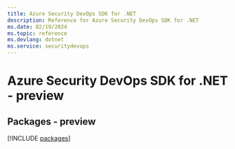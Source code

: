 ```yaml
---
title: Azure Security DevOps SDK for .NET
description: Reference for Azure Security DevOps SDK for .NET
ms.date: 02/19/2024
ms.topic: reference
ms.devlang: dotnet
ms.service: securitydevops
---
```

# Azure Security DevOps SDK for .NET - preview
## Packages - preview
[!INCLUDE [packages](security-devops-index.md)]